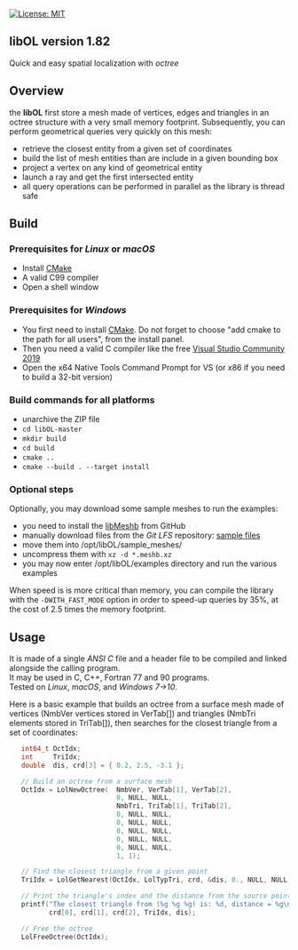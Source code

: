 [![License: MIT](https://img.shields.io/badge/License-MIT-yellow.svg)](https://opensource.org/licenses/MIT)

## libOL version 1.82
Quick and easy spatial localization with _octree_

## Overview
the **libOL** first store a mesh made of vertices, edges and triangles in an octree structure with a very small memory footprint.
Subsequently, you can perform geometrical queries very quickly on this mesh:
- retrieve the closest entity from a given set of coordinates
- build the list of mesh entities than are include in a given bounding box
- project a vertex on any kind of geometrical entity
- launch a ray and get the first intersected entity
- all query operations can be performed in parallel as the library is thread safe

## Build

### Prerequisites for *Linux* or *macOS*
- Install [CMake](https://cmake.org/files/v3.7/cmake-3.7.2-win64-x64.msi)
- A valid C99 compiler
- Open a shell window

### Prerequisites for *Windows*
- You first need to install [CMake](https://cmake.org/files/v3.7/cmake-3.7.2-win64-x64.msi). Do not forget to choose "add cmake to the path for all users", from the install panel.
- Then you need a valid C compiler like the free [Visual Studio Community 2019](https://www.visualstudio.com/vs/visual-studio-express/)
- Open the x64 Native Tools Command Prompt for VS (or x86 if you need to build a 32-bit version)

### Build commands for all platforms
- unarchive the ZIP file
- `cd libOL-master`
- `mkdir build`
- `cd build`
- `cmake ..`
- `cmake --build . --target install`

### Optional steps
Optionally, you may download some sample meshes to run the examples:
- you need to install the [libMeshb](https://github.com/LoicMarechal/libMeshb) from GitHub
- manually download files from the *Git LFS* repository: [sample files](sample_meshes/)
- move them into /opt/libOL/sample_meshes/
- uncompress them with `xz -d *.meshb.xz`
- you may now enter /opt/libOL/examples directory and run the various examples

When speed is is more critical than memory, you can compile the library with the `-DWITH_FAST_MODE` option in order to speed-up queries by 35%, at the cost of 2.5 times the memory footprint.

## Usage
It is made of a single *ANSI C* file and a header file to be compiled and linked alongside the calling program.  
It may be used in C, C++, Fortran 77 and 90 programs.  
Tested on *Linux*, *macOS*, and *Windows 7->10*.

Here is a basic example that builds an octree from a surface mesh made of vertices (NmbVer vertices stored in VerTab[]) and triangles (NmbTri elements stored in TriTab[]), then searches for the closest triangle from a set of coordinates:

```C++
   int64_t OctIdx;
   int     TriIdx;
   double  dis, crd[3] = { 0.2, 2.5, -3.1 };

   // Build an octree from a surface mesh
   OctIdx = LolNewOctree(  NmbVer, VerTab[1], VerTab[2],
                           0, NULL, NULL,
                           NmbTri, TriTab[1], TriTab[2],
                           0, NULL, NULL,
                           0, NULL, NULL,
                           0, NULL, NULL,
                           0, NULL, NULL,
                           0, NULL, NULL,
                           1, 1);

   // Find the closest triangle from a given point
   TriIdx = LolGetNearest(OctIdx, LolTypTri, crd, &dis, 0., NULL, NULL, 0);

   // Print the triangle's index and the distance from the source point
   printf("The closest triangle from (%g %g %g) is: %d, distance = %g\n",
          crd[0], crd[1], crd[2], TriIdx, dis);

   // Free the octree
   LolFreeOctree(OctIdx);
```
